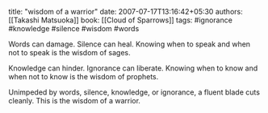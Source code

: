 
title: "wisdom of a warrior"
date: 2007-07-17T13:16:42+05:30
authors: [[Takashi Matsuoka]]
book: [[Cloud of Sparrows]]
tags: #ignorance #knowledge #silence #wisdom #words


Words can damage.  Silence can heal.  Knowing when to speak and when not to speak is the wisdom of sages.

Knowledge can hinder. Ignorance can liberate.  Knowing when to know and when not to know is the wisdom of prophets.

Unimpeded by words, silence, knowledge, or ignorance, a fluent blade cuts cleanly.  This is the wisdom of a warrior.